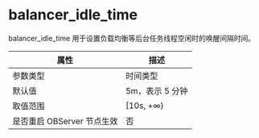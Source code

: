 balancer_idle_time 
=======================================

balancer_idle_time 用于设置负载均衡等后台任务线程空闲时的唤醒间隔时间。


|      **属性**      |   **描述**   |
|------------------|------------|
| 参数类型             | 时间类型       |
| 默认值              | 5m，表示 5 分钟 |
| 取值范围             | \[10s, +∞) |
| 是否重启 OBServer 节点生效 | 否          |


